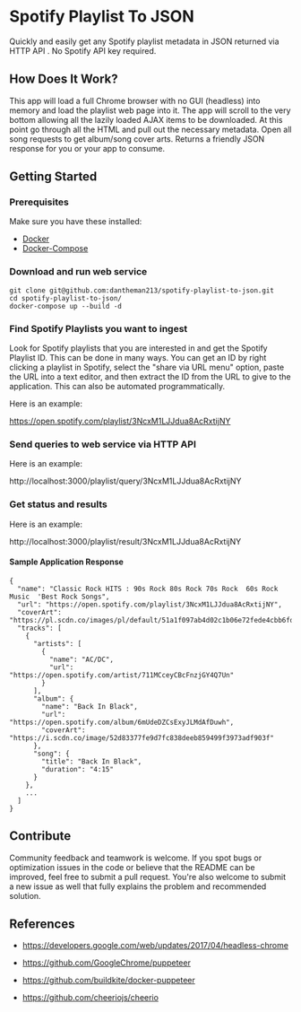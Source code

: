 # Spotify Playlist To JSON

Quickly and easily get any Spotify playlist metadata in JSON returned via HTTP API . No Spotify API key required.

## How Does It Work?

This app will load a full Chrome browser with no GUI (headless) into memory and load the playlist web page into it. The
app will scroll to the very bottom allowing all the lazily loaded AJAX items to be downloaded. At this point go through
all the HTML and pull out the necessary metadata. Open all song requests to get album/song cover arts. 
Returns a friendly JSON response for you or your app to consume.

## Getting Started

### Prerequisites

Make sure you have these installed:

* [Docker](https://www.docker.com)
* [Docker-Compose](https://docs.docker.com/compose)

### Download and run web service

```
git clone git@github.com:dantheman213/spotify-playlist-to-json.git
cd spotify-playlist-to-json/
docker-compose up --build -d
```

### Find Spotify Playlists you want to ingest

Look for Spotify playlists that you are interested in and get the Spotify Playlist ID. This can be done in many ways.
You can get an ID by right clicking a playlist in Spotify, select the "share via URL menu" option, paste the URL 
into a text editor, and then extract the ID from the URL to give to the application. This can also be automated
programmatically.

Here is an example:

https://open.spotify.com/playlist/3NcxM1LJJdua8AcRxtijNY

### Send queries to web service via HTTP API

Here is an example:

http://localhost:3000/playlist/query/3NcxM1LJJdua8AcRxtijNY

### Get status and results

Here is an example:

http://localhost:3000/playlist/result/3NcxM1LJJdua8AcRxtijNY

#### Sample Application Response

    {
      "name": "Classic Rock HITS : 90s Rock 80s Rock 70s Rock  60s Rock Music  'Best Rock Songs",
      "url": "https://open.spotify.com/playlist/3NcxM1LJJdua8AcRxtijNY",
      "coverArt": "https://pl.scdn.co/images/pl/default/51a1f097ab4d02c1b06e72fede4cbb6fda36b94c",
      "tracks": [
        {
          "artists": [
            {
              "name": "AC/DC",
              "url": "https://open.spotify.com/artist/711MCceyCBcFnzjGY4Q7Un"
            }
          ],
          "album": {
            "name": "Back In Black",
            "url": "https://open.spotify.com/album/6mUdeDZCsExyJLMdAfDuwh",
            "coverArt": "https://i.scdn.co/image/52d83377fe9d7fc838deeb859499f3973adf903f"
          },
          "song": {
            "title": "Back In Black",
            "duration": "4:15"
          }
        },
        ...
      ]
    }

## Contribute

Community feedback and teamwork is welcome. If you spot bugs or optimization issues in the code or believe that the README can be improved, feel free to submit a pull request. You're also welcome to submit a new issue as well that fully explains the problem and recommended solution.

## References

* https://developers.google.com/web/updates/2017/04/headless-chrome

* https://github.com/GoogleChrome/puppeteer

* https://github.com/buildkite/docker-puppeteer

* https://github.com/cheeriojs/cheerio
